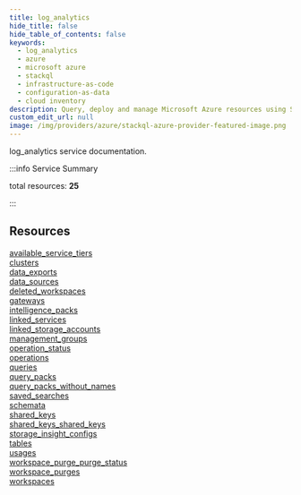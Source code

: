 ```yaml
---
title: log_analytics
hide_title: false
hide_table_of_contents: false
keywords:
  - log_analytics
  - azure
  - microsoft azure
  - stackql
  - infrastructure-as-code
  - configuration-as-data
  - cloud inventory
description: Query, deploy and manage Microsoft Azure resources using SQL
custom_edit_url: null
image: /img/providers/azure/stackql-azure-provider-featured-image.png
---
```


log_analytics service documentation.

:::info Service Summary

<div class="row">
<div class="providerDocColumn">
<span>total resources:&nbsp;<b>25</b></span><br />
</div>
</div>

:::

## Resources
<div class="row">
<div class="providerDocColumn">
<a href="/providers/azure/log_analytics/available_service_tiers/">available_service_tiers</a><br />
<a href="/providers/azure/log_analytics/clusters/">clusters</a><br />
<a href="/providers/azure/log_analytics/data_exports/">data_exports</a><br />
<a href="/providers/azure/log_analytics/data_sources/">data_sources</a><br />
<a href="/providers/azure/log_analytics/deleted_workspaces/">deleted_workspaces</a><br />
<a href="/providers/azure/log_analytics/gateways/">gateways</a><br />
<a href="/providers/azure/log_analytics/intelligence_packs/">intelligence_packs</a><br />
<a href="/providers/azure/log_analytics/linked_services/">linked_services</a><br />
<a href="/providers/azure/log_analytics/linked_storage_accounts/">linked_storage_accounts</a><br />
<a href="/providers/azure/log_analytics/management_groups/">management_groups</a><br />
<a href="/providers/azure/log_analytics/operation_status/">operation_status</a><br />
<a href="/providers/azure/log_analytics/operations/">operations</a><br />
<a href="/providers/azure/log_analytics/queries/">queries</a>
</div>
<div class="providerDocColumn">
<a href="/providers/azure/log_analytics/query_packs/">query_packs</a><br />
<a href="/providers/azure/log_analytics/query_packs_without_names/">query_packs_without_names</a><br />
<a href="/providers/azure/log_analytics/saved_searches/">saved_searches</a><br />
<a href="/providers/azure/log_analytics/schemata/">schemata</a><br />
<a href="/providers/azure/log_analytics/shared_keys/">shared_keys</a><br />
<a href="/providers/azure/log_analytics/shared_keys_shared_keys/">shared_keys_shared_keys</a><br />
<a href="/providers/azure/log_analytics/storage_insight_configs/">storage_insight_configs</a><br />
<a href="/providers/azure/log_analytics/tables/">tables</a><br />
<a href="/providers/azure/log_analytics/usages/">usages</a><br />
<a href="/providers/azure/log_analytics/workspace_purge_purge_status/">workspace_purge_purge_status</a><br />
<a href="/providers/azure/log_analytics/workspace_purges/">workspace_purges</a><br />
<a href="/providers/azure/log_analytics/workspaces/">workspaces</a>
</div>
</div>